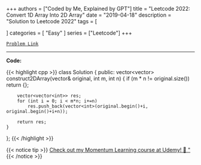 
+++
authors = ["Coded by Me, Explained by GPT"]
title = "Leetcode 2022: Convert 1D Array Into 2D Array"
date = "2019-04-18"
description = "Solution to Leetcode 2022"
tags = [
    
]
categories = [
    "Easy"
]
series = ["Leetcode"]
+++



[`Problem Link`](https://leetcode.com/problems/convert-1d-array-into-2d-array/description/)

---

**Code:**

{{< highlight cpp >}}
class Solution {
public:
    vector<vector<int>> construct2DArray(vector<int>& original, int m, int n) {
        if (m * n != original.size()) return {};
        
        vector<vector<int>> res;
        for (int i = 0; i < m*n; i+=n)
            res.push_back(vector<int>(original.begin()+i, original.begin()+i+n));
            
        return res;
    }
};
{{< /highlight >}}



{{< notice tip >}}
[Check out my Momentum Learning course at Udemy! 🚀 "](https://www.udemy.com/course/blind-75-the-data-structures-and-algorithms-essentials/)
{{< /notice >}}


